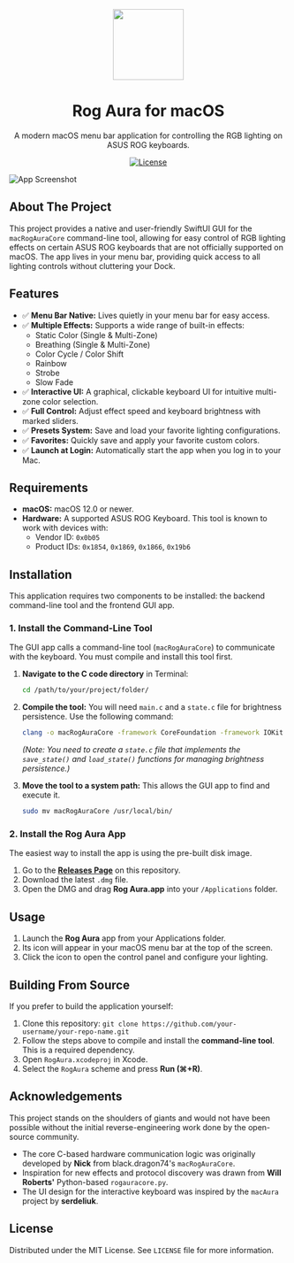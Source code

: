 <div align="center">
  <img src="URL_TO_YOUR_APP_ICON_OR_LOGO" width="128" />
  <h1>Rog Aura for macOS</h1>
  <p>A modern macOS menu bar application for controlling the RGB lighting on ASUS ROG keyboards.</p>
  
  <p>
    <a href="LINK_TO_YOUR_LICENSE_FILE">
      <img src="https://img.shields.io/badge/license-MIT-blue.svg" alt="License">
    </a>
  </p>
</div>

![App Screenshot](URL_TO_YOUR_APP_SCREENSHOT.png)

## About The Project

This project provides a native and user-friendly SwiftUI GUI for the `macRogAuraCore` command-line tool, allowing for easy control of RGB lighting effects on certain ASUS ROG keyboards that are not officially supported on macOS. The app lives in your menu bar, providing quick access to all lighting controls without cluttering your Dock.

## Features

* ✅ **Menu Bar Native:** Lives quietly in your menu bar for easy access.
* ✅ **Multiple Effects:** Supports a wide range of built-in effects:
    * Static Color (Single & Multi-Zone)
    * Breathing (Single & Multi-Zone)
    * Color Cycle / Color Shift
    * Rainbow
    * Strobe
    * Slow Fade
* ✅ **Interactive UI:** A graphical, clickable keyboard UI for intuitive multi-zone color selection.
* ✅ **Full Control:** Adjust effect speed and keyboard brightness with marked sliders.
* ✅ **Presets System:** Save and load your favorite lighting configurations.
* ✅ **Favorites:** Quickly save and apply your favorite custom colors.
* ✅ **Launch at Login:** Automatically start the app when you log in to your Mac.

## Requirements

* **macOS:** macOS 12.0 or newer.
* **Hardware:** A supported ASUS ROG Keyboard. This tool is known to work with devices with:
    * Vendor ID: `0x0b05`
    * Product IDs: `0x1854`, `0x1869`, `0x1866`, `0x19b6`

## Installation

This application requires two components to be installed: the backend command-line tool and the frontend GUI app.

### 1. Install the Command-Line Tool

The GUI app calls a command-line tool (`macRogAuraCore`) to communicate with the keyboard. You must compile and install this tool first.

1.  **Navigate to the C code directory** in Terminal:
    ```bash
    cd /path/to/your/project/folder/
    ```

2.  **Compile the tool:** You will need `main.c` and a `state.c` file for brightness persistence. Use the following command:
    ```bash
    clang -o macRogAuraCore -framework CoreFoundation -framework IOKit main.c state.c
    ```
    *(Note: You need to create a `state.c` file that implements the `save_state()` and `load_state()` functions for managing brightness persistence.)*

3.  **Move the tool to a system path:** This allows the GUI app to find and execute it.
    ```bash
    sudo mv macRogAuraCore /usr/local/bin/
    ```

### 2. Install the Rog Aura App

The easiest way to install the app is using the pre-built disk image.

1.  Go to the [**Releases Page**](URL_TO_YOUR_GITHUB_RELEASES_PAGE) on this repository.
2.  Download the latest `.dmg` file.
3.  Open the DMG and drag **Rog Aura.app** into your `/Applications` folder.

## Usage

1.  Launch the **Rog Aura** app from your Applications folder.
2.  Its icon will appear in your macOS menu bar at the top of the screen.
3.  Click the icon to open the control panel and configure your lighting.

## Building From Source

If you prefer to build the application yourself:

1.  Clone this repository: `git clone https://github.com/your-username/your-repo-name.git`
2.  Follow the steps above to compile and install the **command-line tool**. This is a required dependency.
3.  Open `RogAura.xcodeproj` in Xcode.
4.  Select the `RogAura` scheme and press **Run (⌘+R)**.

## Acknowledgements

This project stands on the shoulders of giants and would not have been possible without the initial reverse-engineering work done by the open-source community.

* The core C-based hardware communication logic was originally developed by **Nick** from black.dragon74's `macRogAuraCore`.
* Inspiration for new effects and protocol discovery was drawn from **Will Roberts'** Python-based `rogauracore.py`.
* The UI design for the interactive keyboard was inspired by the `macAura` project by **serdeliuk**.

## License

Distributed under the MIT License. See `LICENSE` file for more information.
